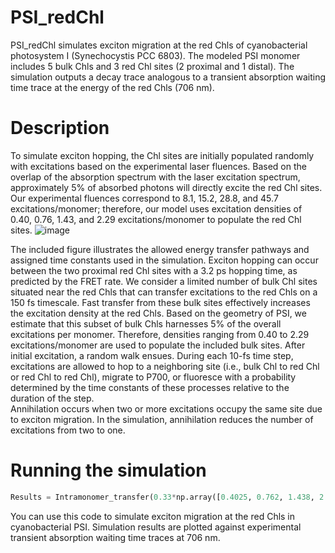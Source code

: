 # PSI_redChl
PSI_redChl simulates exciton migration at the red Chls of cyanobacterial photosystem I (Synechocystis PCC 6803). The modeled PSI monomer includes 5 bulk Chls and 3 red Chl sites (2 proximal and 1 distal). The simulation outputs a decay trace analogous to a transient absorption waiting time trace at the energy of the red Chls (706 nm).

# Description
To simulate exciton hopping, the Chl sites are initially populated randomly with excitations based on the experimental laser fluences. Based on the overlap of the absorption spectrum with the laser excitation spectrum, approximately 5% of absorbed photons will directly excite the red Chl sites. Our experimental fluences correspond to 8.1, 15.2, 28.8, and 45.7 excitations/monomer; therefore, our model uses excitation densities of 0.40, 0.76, 1.43, and 2.29 excitations/monomer to populate the red Chl sites. 
![image](https://github.com/SohailLab/PSI_redChl/assets/117678237/ff561604-fd0c-480e-afba-b4f0c37ae549)

The included figure illustrates the allowed energy transfer pathways and assigned time constants used in the simulation. Exciton hopping can occur between the two proximal red Chl sites with a 3.2 ps hopping time, as predicted by the FRET rate. We consider a limited number of bulk Chl sites situated near the red Chls that can transfer excitations to the red Chls on a 150 fs timescale. Fast transfer from these bulk sites effectively increases the excitation density at the red Chls. Based on the geometry of PSI, we estimate that this subset of bulk Chls harnesses 5% of the overall excitations per monomer. Therefore, densities ranging from 0.40 to 2.29 excitations/monomer are used to populate the included bulk sites. After initial excitation, a random walk ensues. During each 10-fs time step, excitations are allowed to hop to a neighboring site (i.e., bulk Chl to red Chl or red Chl to red Chl), migrate to P700, or fluoresce with a probability determined by the time constants of these processes relative to the duration of the step.  
Annihilation occurs when two or more excitations occupy the same site due to exciton migration. In the simulation, annihilation reduces the number of excitations from two to one. 

# Running the simulation
```Python
Results = Intramonomer_transfer(0.33*np.array([0.4025, 0.762, 1.438, 2.286]),0.67*np.array([0.4025, 0.762, 1.438, 2.286]),1*np.array([0.4025, 0.762, 1.438, 2.286]),70,5000,0.15,3.2,5000,1,1)
```

You can use this code to simulate exciton migration at the red Chls in cyanobacterial PSI. Simulation results are plotted against experimental transient absorption waiting time traces at 706 nm. 
